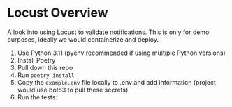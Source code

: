 # Locust Overview
A look into using Locust to validate notifications. This is only for demo purposes, ideally we would containerize and deploy.

1. Use Python 3.11 (pyenv recommended if using multiple Python versions)
2. Install Poetry
3. Pull down this repo
4. Run `poetry install`
5. Copy the `example.env` file locally to .env and add information (project would use boto3 to pull these secrets)
6. Run the tests: